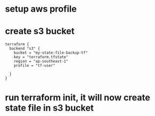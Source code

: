 # setup  aws profile
# create s3 bucket 

```hcl
terraform {
  backend "s3" {
    bucket = "my-state-file-backup-tf"
    key = "terraform.tfstate"
    region = "ap-southeast-1"
    profile = "tf-user"

  }
}
```
# run terraform init, it will now create state file in s3 bucket
